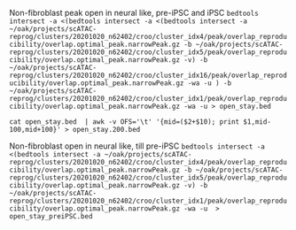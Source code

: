 Non-fibroblast peak open in neural like, pre-iPSC and iPSC
`bedtools intersect -a <(bedtools intersect -a <(bedtools intersect -a ~/oak/projects/scATAC-reprog/clusters/20201020_n62402/croo/cluster_idx4/peak/overlap_reproducibility/overlap.optimal_peak.narrowPeak.gz -b ~/oak/projects/scATAC-reprog/clusters/20201020_n62402/croo/cluster_idx5/peak/overlap_reproducibility/overlap.optimal_peak.narrowPeak.gz -v) -b ~/oak/projects/scATAC-reprog/clusters/20201020_n62402/croo/cluster_idx16/peak/overlap_reproducibility/overlap.optimal_peak.narrowPeak.gz -wa -u ) -b ~/oak/projects/scATAC-reprog/clusters/20201020_n62402/croo/cluster_idx1/peak/overlap_reproducibility/overlap.optimal_peak.narrowPeak.gz -wa -u > open_stay.bed`

`cat open_stay.bed  | awk -v OFS='\t' '{mid=($2+$10); print $1,mid-100,mid+100}' > open_stay.200.bed`

Non-fibroblast open in neural like, till pre-iPSC
`bedtools intersect -a <(bedtools intersect -a ~/oak/projects/scATAC-reprog/clusters/20201020_n62402/croo/cluster_idx4/peak/overlap_reproducibility/overlap.optimal_peak.narrowPeak.gz -b ~/oak/projects/scATAC-reprog/clusters/20201020_n62402/croo/cluster_idx5/peak/overlap_reproducibility/overlap.optimal_peak.narrowPeak.gz -v) -b ~/oak/projects/scATAC-reprog/clusters/20201020_n62402/croo/cluster_idx1/peak/overlap_reproducibility/overlap.optimal_peak.narrowPeak.gz -wa -u  > open_stay_preiPSC.bed`
